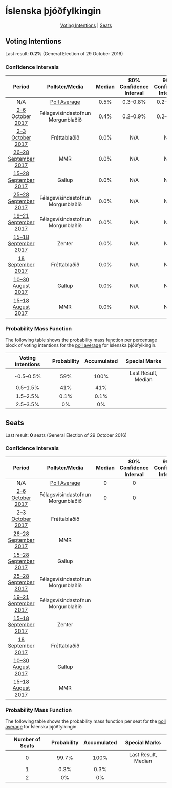 # Íslenska þjóðfylkingin

<p align="center"><a href="#voting-intentions">Voting Intentions</a> | <a href="#seats">Seats</a></p>

## Voting Intentions

Last result: **0.2%** (General Election of 29 October 2016)

### Confidence Intervals

| Period     | Pollster/Media   | Median | 80% Confidence Interval | 90% Confidence Interval | 95% Confidence Interval | 99% Confidence Interval |
|:----------:|:----------------:|:-----------:|:-----------------------:|:-----------------------:|:-----------------------:|:-----------------------:|
| N/A | [Poll Average](average.html) | 0.5% | 0.3–0.8% | 0.2–1.0% | 0.2–1.1% | 0.1–1.3% |
| [2–6 October 2017](2017-10-06-Felagsvisindastofnun.html) | Félagsvísindastofnun <br> Morgunblaðið | 0.4% | 0.2–0.9% | 0.2–1.0% | 0.2–1.1% | 0.1–1.3% |
| [2–3 October 2017](2017-10-03-Frettabladid.html) | Fréttablaðið | 0.0% | N/A | N/A | N/A | N/A |
| [26–28 September 2017](2017-09-28-MMR.html) | MMR | 0.0% | N/A | N/A | N/A | N/A |
| [15–28 September 2017](2017-09-28-Gallup.html) | Gallup | 0.0% | N/A | N/A | N/A | N/A |
| [25–28 September 2017](2017-09-28-Felagsvisindastofnun.html) | Félagsvísindastofnun <br> Morgunblaðið | 0.0% | N/A | N/A | N/A | N/A |
| [19–21 September 2017](2017-09-21-Felagsvisindastofnun.html) | Félagsvísindastofnun <br> Morgunblaðið | 0.0% | N/A | N/A | N/A | N/A |
| [15–18 September 2017](2017-09-18-Zenter.html) | Zenter | 0.0% | N/A | N/A | N/A | N/A |
| [18 September 2017](2017-09-18-Frettabladid.html) | Fréttablaðið | 0.0% | N/A | N/A | N/A | N/A |
| [10–30 August 2017](2017-08-30-Gallup.html) | Gallup | 0.0% | N/A | N/A | N/A | N/A |
| [15–18 August 2017](2017-08-18-MMR.html) | MMR | 0.0% | N/A | N/A | N/A | N/A |

### Probability Mass Function

The following table shows the probability mass function per percentage block of voting intentions for the [poll average](average.html) for Íslenska þjóðfylkingin.

| Voting Intentions | Probability | Accumulated | Special Marks |
|:-----------------:|:-----------:|:-----------:|:-------------:|
| -0.5–0.5% | 59% | 100% | Last Result, Median |
| 0.5–1.5% | 41% | 41% |  |
| 1.5–2.5% | 0.1% | 0.1% |  |
| 2.5–3.5% | 0% | 0% |  |


## Seats

Last result: **0** seats (General Election of 29 October 2016)

### Confidence Intervals

| Period     | Pollster/Media   | Median | 80% Confidence Interval | 90% Confidence Interval | 95% Confidence Interval | 99% Confidence Interval |
|:----------:|:----------------:|:------:|:-----------------------:|:-----------------------:|:-----------------------:|:-----------------------:|
| N/A | [Poll Average](average.html) | 0 | 0 | 0 | 0 | 0 |
| [2–6 October 2017](2017-10-06-Felagsvisindastofnun.html) | Félagsvísindastofnun <br> Morgunblaðið | 0 | 0 | 0 | 0 | 0 |
| [2–3 October 2017](2017-10-03-Frettabladid.html) | Fréttablaðið |  |  |  |  |  |
| [26–28 September 2017](2017-09-28-MMR.html) | MMR |  |  |  |  |  |
| [15–28 September 2017](2017-09-28-Gallup.html) | Gallup |  |  |  |  |  |
| [25–28 September 2017](2017-09-28-Felagsvisindastofnun.html) | Félagsvísindastofnun <br> Morgunblaðið |  |  |  |  |  |
| [19–21 September 2017](2017-09-21-Felagsvisindastofnun.html) | Félagsvísindastofnun <br> Morgunblaðið |  |  |  |  |  |
| [15–18 September 2017](2017-09-18-Zenter.html) | Zenter |  |  |  |  |  |
| [18 September 2017](2017-09-18-Frettabladid.html) | Fréttablaðið |  |  |  |  |  |
| [10–30 August 2017](2017-08-30-Gallup.html) | Gallup |  |  |  |  |  |
| [15–18 August 2017](2017-08-18-MMR.html) | MMR |  |  |  |  |  |

### Probability Mass Function

The following table shows the probability mass function per seat for the [poll average](average.html) for Íslenska þjóðfylkingin.

| Number of Seats | Probability | Accumulated | Special Marks |
|:---------------:|:-----------:|:-----------:|:-------------:|
| 0 | 99.7% | 100% | Last Result, Median |
| 1 | 0.3% | 0.3% |  |
| 2 | 0% | 0% |  |


